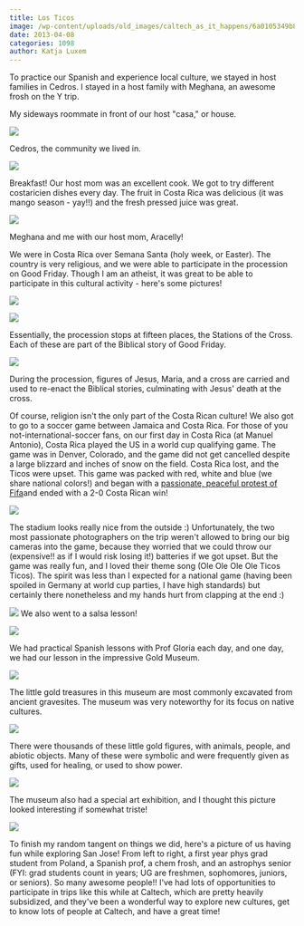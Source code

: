 ```yaml
---
title: Los Ticos
image: /wp-content/uploads/old_images/caltech_as_it_happens/6a0105349b8251970b017c383e4f0f970b.jpg
date: 2013-04-08
categories: 1098
author: Katja Luxem
---
```


To practice our Spanish and experience local culture, we stayed in host families in Cedros. I stayed in a host family with Meghana, an awesome frosh on the Y trip. 

My sideways roommate in front of our host "casa," or house.


![](/old_images/caltech_as_it_happens/6a0105349b8251970b017c383e50ae970b.jpg)

Cedros, the community we lived in.


![](/old_images/caltech_as_it_happens/6a0105349b8251970b017ee9e19277970d.jpg)

Breakfast! Our host mom was an excellent cook. We got to try different costaricien dishes every day. The fruit in Costa Rica was delicious (it was mango season - yay!!) and the fresh pressed juice was great.


![](/old_images/caltech_as_it_happens/6a0105349b8251970b017c383e51b3970b.jpg)

Meghana and me with our host mom, Aracelly!

We were in Costa Rica over Semana Santa (holy week, or Easter). The country is very religious, and we were able to participate in the procession on Good Friday. Though I am an atheist, it was great to be able to participate in this cultural activity - here's some pictures!


![](/old_images/caltech_as_it_happens/6a0105349b8251970b017c383e5e85970b.jpg)

![](/old_images/caltech_as_it_happens/6a0105349b8251970b017ee9e19d1f970d.jpg)

Essentially, the procession stops at fifteen places, the Stations of the Cross. Each of these are part of the Biblical story of Good Friday. 


![](/old_images/caltech_as_it_happens/6a0105349b8251970b017d426d87fe970c.jpg)

During the procession, figures of Jesus, Maria, and a cross are carried and used to re-enact the Biblical stories, culminating with Jesus' death at the cross. 

Of course, religion isn't the only part of the Costa Rican culture! We also got to go to a soccer game between Jamaica and Costa Rica. For those of you not-international-soccer fans, on our first day in Costa Rica (at Manuel Antonio), Costa Rica played the US in a world cup qualifying game. The game was in Denver, Colorado, and the game did not get cancelled despite a large blizzard and inches of snow on the field. Costa Rica lost, and the Ticos were upset. This game was packed with red, white and blue (we share national colors!) and began with a [passionate, peaceful protest of Fifa](https://www.ticotimes.net/Current-Edition/News-Briefs/Costa-Rica-files-formal-protest-with-FIFA-over-snowy-World-Cup-match-_Monday-March-25-2013)and ended with a 2-0 Costa Rican win! 


![](/old_images/caltech_as_it_happens/6a0105349b8251970b017c383e6711970b.jpg)

The stadium looks really nice from the outside :)
Unfortunately, the two most passionate photographers on the trip weren't allowed to bring our big cameras into the game, because they worried that we could throw our (expensive!! as if I would risk losing it!) batteries if we got upset. But the game was really fun, and I loved their theme song (Ole Ole Ole Ole Ticos Ticos). The spirit was less than I expected for a national game (having been spoiled in Germany at world cup parties, I have high standards) but certainly there nonetheless and my hands hurt from clapping at the end :)


![](/old_images/caltech_as_it_happens/6a0105349b8251970b017ee9e1af63970d.jpg)
We also went to a salsa lesson! 


![](/old_images/caltech_as_it_happens/6a0105349b8251970b017d426d9822970c.jpg)

We had practical Spanish lessons with Prof Gloria each day, and one day, we had our lesson in the impressive Gold Museum. 


![](/old_images/caltech_as_it_happens/6a0105349b8251970b017d426d9906970c.jpg)

The little gold treasures in this museum are most commonly excavated from ancient gravesites. The museum was very noteworthy for its focus on native cultures.


![](/old_images/caltech_as_it_happens/6a0105349b8251970b017c383e7141970b.jpg)

There were thousands of these little gold figures, with animals, people, and abiotic objects. Many of these were symbolic and were frequently given as gifts, used for healing, or used to show power.


![](/old_images/caltech_as_it_happens/6a0105349b8251970b017d426d9c85970c.jpg)

The museum also had a special art exhibition, and I thought this picture looked interesting if somewhat triste!


![](/old_images/caltech_as_it_happens/6a0105349b8251970b017d426d9ed1970c.jpg)

To finish my random tangent on things we did, here's a picture of us having fun while exploring San Jose! From left to right, a first year phys grad student from Poland, a Spanish prof, a chem frosh, and an astrophys senior (FYI: grad students count in years; UG are freshmen, sophomores, juniors, or seniors). So many awesome people!! 
I've had lots of opportunities to participate in trips like this while at Caltech, which are pretty heavily subsidized, and they've been a wonderful way to explore new cultures, get to know lots of people at Caltech, and have a great time! 

